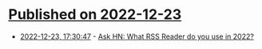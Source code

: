 # [Published on 2022-12-23](index.md)

* [2022-12-23, 17:30:47](https://news.ycombinator.com/item?id=34108413) - [Ask HN: What RSS Reader do you use in 2022?](https://news.ycombinator.com/item?id=34108413)
